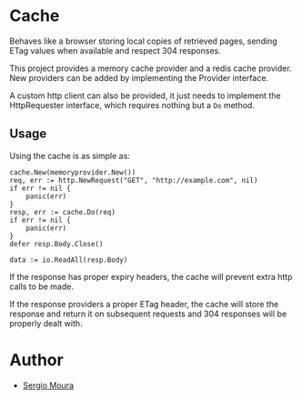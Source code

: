 # Cache

Behaves like a browser storing local copies of retrieved pages, 
sending ETag values when available and respect 304 responses.

This project provides a memory cache provider and a redis cache 
provider. New providers can be added by implementing the 
Provider interface.

A custom http client can also be provided, it just needs to implement
the HttpRequester interface, which requires nothing but a `Do` method.

## Usage

Using the cache is as simple as:

```
cache.New(memoryprovider.New())
req, err := http.NewRequest("GET", "http://example.com", nil)
if err != nil {
    panic(err)
}
resp, err := cache.Do(req)
if err != nil {
    panic(err)
}
defer resp.Body.Close()

data := io.ReadAll(resp.Body)
```

If the response has proper expiry headers, the cache will prevent extra http
calls to be made.

If the response providers a proper ETag header, the cache will store the response
and return it on subsequent requests and 304 responses will be properly dealt with.

# Author

* [Sergio Moura](https://sergio.moura.ca/)
